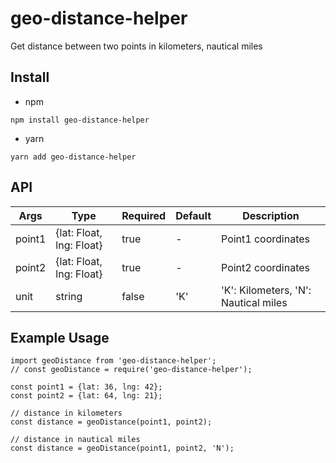 # geo-distance-helper
Get distance between two points in kilometers, nautical miles


## Install

* npm
```
npm install geo-distance-helper
```
* yarn
```
yarn add geo-distance-helper
```

## API

Args              | Type     | Required | Default     | Description
----------------- | -------- | -------- | ----------- | -----------
point1  | {lat: Float, lng: Float} | true | - | Point1 coordinates
point2  | {lat: Float, lng: Float} | true | - | Point2 coordinates
unit  | string | false | 'K' | 'K': Kilometers, 'N': Nautical miles

## Example Usage

```
import geoDistance from 'geo-distance-helper';
// const geoDistance = require('geo-distance-helper');

const point1 = {lat: 36, lng: 42};
const point2 = {lat: 64, lng: 21};

// distance in kilometers
const distance = geoDistance(point1, point2);

// distance in nautical miles
const distance = geoDistance(point1, point2, 'N');
